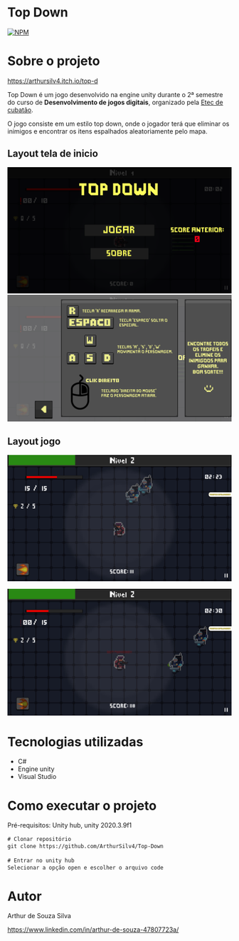 # Top Down
[![NPM](https://img.shields.io/npm/l/react)](https://github.com/ArthurSilv4/Top-Down/blob/main/LICENSE) 

# Sobre o projeto

https://arthursilv4.itch.io/top-d

Top Down é um jogo desenvolvido na engine unity durante o 2ª semestre do curso de **Desenvolvimento de jogos digitais**, organizado pela [Etec de cubatão](https://www.etecubatao.com.br "Site da etec").

O jogo consiste em um estilo top down, onde o jogador terá que eliminar os inimigos e encontrar os itens espalhados aleatoriamente pelo mapa.

## Layout tela de inicio
![Inicial 1](https://github.com/ArthurSilv4/Top-Down/blob/main/Imgs/Tela%20inicial.png) ![Inicial 2](https://github.com/ArthurSilv4/Top-Down/blob/main/Imgs/Configs.png)

## Layout jogo
![Jogo 1](https://github.com/ArthurSilv4/Top-Down/blob/main/Imgs/jogo.png)

![Jogo 2](https://github.com/ArthurSilv4/Top-Down/blob/main/Imgs/jogo2.png)

# Tecnologias utilizadas
- C#
- Engine unity
- Visual Studio

# Como executar o projeto

Pré-requisitos: Unity hub, unity 2020.3.9f1

```
# Clonar repositório
git clone https://github.com/ArthurSilv4/Top-Down

# Entrar no unity hub
Selecionar a opção open e escolher o arquivo code
```
# Autor

Arthur de Souza Silva

https://www.linkedin.com/in/arthur-de-souza-47807723a/

